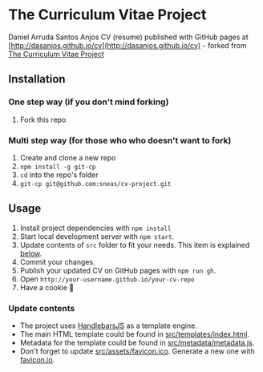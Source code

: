 # The Curriculum Vitae Project

Daniel Arruda Santos Anjos CV (resume) published with GitHub pages at [http://dasanjos.github.io/cv](http://dasanjos.github.io/cv) - forked from [The Curriculum Vitae Project](https://github.com/sneas/cv-project)

## Installation

### One step way (if you don't mind forking)

1. Fork this repo

### Multi step way (for those who who doesn't want to fork)

1. Create and clone a new repo
1. `npm install -g git-cp`
1. `cd` into the repo's folder
1. `git-cp git@github.com:sneas/cv-project.git` 

## Usage

1. Install project dependencies with `npm install`
1. Start local development server with `npm start`.
1. Update contents of `src` folder to fit your needs. This item is explained [below](#update-contents).
1. Commit your changes.
1. Publish your updated CV on GitHub pages with `npm run gh`.
1. Open `http://your-username.github.io/your-cv-repo`
1. Have a cookie 🍪

### Update contents

* The project uses [HandlebarsJS](https://github.com/wycats/handlebars.js/) as a template engine.
* The main HTML template could be found in [src/templates/index.html](src/templates/index.html). 
* Metadata for the template could be found in [src/metadata/metadata.js](src/metadata/metadata.js).
* Don't forget to update [src/assets/favicon.ico](src/assets/favicon.ico). Generate a new one with [favicon.io](https://favicon.io/).
